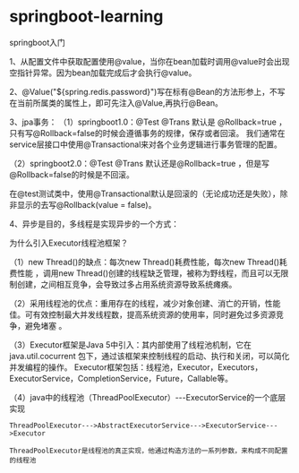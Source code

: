 # springboot-learning
springboot入门

1、从配置文件中获取配置使用@value，当你在bean加载时调用@value时会出现空指针异常。因为bean加载完成后才会执行@value。

2、@Value("${spring.redis.password}")写在标有@Bean的方法形参上，不写在当前所属类的属性上，即可先注入@Value,再执行@Bean。

3、jpa事务：
（1）springboot1.0：@Test @Trans 默认是 @Rollback=true ，只有写@Rollback=false的时候会遵循事务的规律，保存或者回滚。
    我们通常在service层接口中使用@Transactional来对各个业务逻辑进行事务管理的配置。
    
    
（2）springboot2.0：@Test @Trans 默认还是@Rollback=true ，但是写@Rollback=false的时候是不回滚。

在@test测试类中，使用@Transactional默认是回滚的（无论成功还是失败），除非显示的去写@Rollback(value = false)。

4、异步是目的，多线程是实现异步的一个方式：

为什么引入Executor线程池框架？

（1）new Thread()的缺点：每次new Thread()耗费性能，每次new Thread()耗费性能 ，调用new Thread()创建的线程缺乏管理，被称为野线程，而且可以无限制创建，之间相互竞争，会导致过多占用系统资源导致系统瘫痪。 

（2）采用线程池的优点：重用存在的线程，减少对象创建、消亡的开销，性能佳。可有效控制最大并发线程数，提高系统资源的使用率，同时避免过多资源竞争，避免堵塞 。

（3）Executor框架是Java 5中引入：其内部使用了线程池机制，它在java.util.cocurrent 包下，通过该框架来控制线程的启动、执行和关闭，可以简化并发编程的操作。
Executor框架包括：线程池，Executor，Executors，ExecutorService，CompletionService，Future，Callable等。

（4）java中的线程池（ThreadPoolExecutor）---ExecutorService的一个底层实现
 
    ThreadPoolExecutor--->AbstractExecutorService--->ExecutorService--->Executor
    
    ThreadPoolExecutor是线程池的真正实现，他通过构造方法的一系列参数，来构成不同配置的线程池






















   